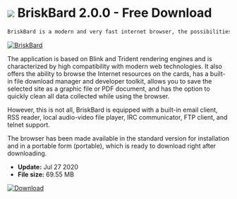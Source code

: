 # ![](https://cdn.softexe.net/static/icon/1/briskbard-8883.png) BriskBard 2.0.0 - Free Download

```sh
BriskBard is a modern and very fast internet browser, the possibilities of which would not be ashamed of leading programs of this type on the market.
```
[![BriskBard](https://gallery.dpcdn.pl/imgc/Tools/82064/g_-_420x350_1.5_-_x09de3705-d43b-49f9-b0dd-14da6fdd1341.png)](https://softexe.net/win/internet/browsers/briskbard:hhhc.html)

The application is based on Blink and Trident rendering engines and is characterized by high compatibility with modern web technologies. It also offers the ability to browse the Internet resources on the cards, has a built-in file download manager and developer toolkit, allows you to save the selected site as a graphic file or PDF document, and has the option to quickly clean all data collected while using the browser.
 
 However, this is not all, BriskBard is equipped with a built-in email client, RSS reader, local audio-video file player, IRC communicator, FTP client, and telnet support.
 
 The browser has been made available in the standard version for installation and in a portable form (portable), which is ready to download right after downloading.


- **Update:** Jul 27 2020
- **File size:** 69.55 MB

[![Download](https://cdn.softexe.net/static/img/download.png)](https://softexe.net/win/internet/browsers/briskbard:hhhc.html)


